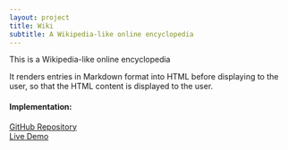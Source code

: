 ```yaml
---
layout: project
title: Wiki
subtitle: A Wikipedia-like online encyclopedia
---
```


This is a Wikipedia-like online encyclopedia

It renders entries in Markdown format into HTML before displaying to the user, so that the HTML content is displayed to the user.


#### Implementation:

[GitHub Repository](https://github.com/shrey27tri01/wiki)   
[Live Demo](https://wiki-django.herokuapp.com/)




